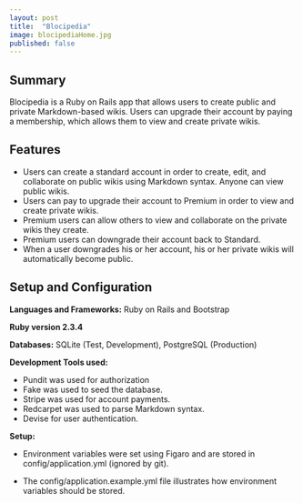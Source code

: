 ```yaml
---
layout: post
title:  "Blocipedia"
image: blocipediaHome.jpg
published: false
---
```


## Summary
Blocipedia is a Ruby on Rails app that allows users to create public and private Markdown-based wikis. Users can upgrade their account by paying a membership, which allows them to view and create private wikis.


## Features
+ Users can create a standard account in order to create, edit, and collaborate on public wikis using Markdown syntax. Anyone can view public wikis.
+ Users can pay to upgrade their account to Premium in order to view and create private wikis.
+ Premium users can allow others to view and collaborate on the private wikis they create.
+ Premium users can downgrade their account back to Standard.
+ When a user downgrades his or her account, his or her private wikis will automatically become public.

## Setup and Configuration

**Languages and Frameworks:** Ruby on Rails and Bootstrap

**Ruby version 2.3.4**

**Databases:** SQLite (Test, Development), PostgreSQL (Production)

**Development Tools used:**

+ Pundit was used for authorization
+ Fake was used to seed the database.
+ Stripe was used for account payments.
+ Redcarpet was used to parse Markdown syntax.
+ Devise for user authentication.

**Setup:**

+ Environment variables were set using Figaro and are stored in config/application.yml (ignored by git).

+ The config/application.example.yml file illustrates how environment variables should be stored.
